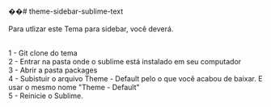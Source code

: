 ��#   t h e m e - s i d e b a r - s u b l i m e - t e x t <br> <br> 
 Para utlizar este Tema para sidebar, você deverá.<br> <br>


1 - Git clone do tema <br>
2 - Entrar na pasta onde o sublime está instalado em seu computador <br>
3 - Abrir a pasta packages<br>
4 - Subistuir o arquivo Theme - Default pelo o que você acabou de baixar. E usar o mesmo nome "Theme - Default" <br>
5 - Reinicie o Sublime.<br>
